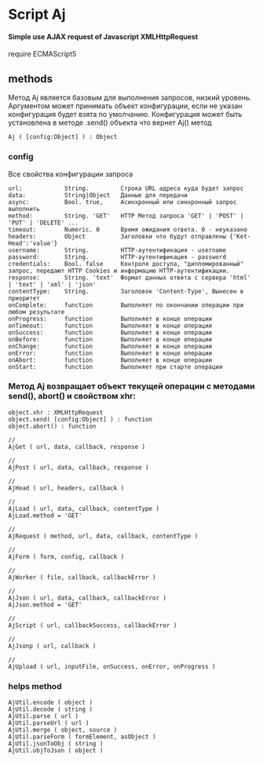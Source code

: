 # Script Aj
#### Simple use AJAX request of Javascript XMLHttpRequest 

require ECMAScript5

## methods

Метод Aj является базовым для выполнения запросов, низкий уровень.
Аргументом может принимать объект конфигурации, если не указан конфигурация будет взята по умолчанию.
Конфигурация может быть установлена в методе .send() объекта что вернет Aj() метод

```
Aj ( [config:Object] ) : Object
```


### config
Все свойства конфигурации запроса

```
url:            String.         Строка URL адреса куда будет запрос
data:           String|Object   Данные для передачи
async:          Bool. true,     Асинхронный или синхронный запрос выполнить
method:         String. 'GET'   HTTP Метод запроса 'GET' | 'POST' | 'PUT' | 'DELETE' ...
timeout:        Numeric. 0      Время ожидания ответа. 0 - неуказано
headers:        Object          Заголовки что будут отправлены {'Ket-Head':'value'}
username:       String.         HTTP-аутентификация - username
password:       String.         HTTP-аутентификация - password
credentials:    Bool. false     Контроля доступа, "дипломированный" запрос, передают HTTP Cookies и информацию HTTP-аутентификации.
response:       String. 'text'  Формат данных ответа с сервера 'html' | 'text' | 'xml' | 'json'
contentType:    String.         Заголовок 'Content-Type', Вынесен в приоритет
onComplete:     function        Выполняет по окончании операции при любом результате
onProgress:     function        Выполняет в конце операции
onTimeout:      function        Выполняет в конце операции
onSuccess:      function        Выполняет в конце операции
onBefore:       function        Выполняет в конце операции
onChange:       function        Выполняет в конце операции
onError:        function        Выполняет в конце операции
onAbort:        function        Выполняет в конце операции
onStart:        function        Выполняет при старте операции
```


### Метод Aj возвращает объект текущей операции с методами send(), abort() и свойством xhr:
```
object.xhr : XMLHttpRequest
object.send( [config:Object] ) : function
object.abort() : function
```


```
// 
AjGet ( url, data, callback, response ) 

// 
AjPost ( url, data, callback, response ) 

// 
AjHead ( url, headers, callback ) 

// 
AjLoad ( url, data, callback, contentType ) 
AjLoad.method = 'GET'

// 
AjRequest ( method, url, data, callback, contentType )

// 
AjForm ( form, config, callback ) 

// 
AjWorker ( file, callback, callbackError ) 

// 
AjJson ( url, data, callback, callbackError )  
AjJson.method = 'GET'

// 
AjScript ( url, callbackSuccess, callbackError )

// 
AjJsonp ( url, callback )

// 
AjUpload ( url, inputFile, onSuccess, onError, onProgress )
```

### helps method
```
AjUtil.encode ( object ) 
AjUtil.decode ( string )
AjUtil.parse ( url )
AjUtil.parseUrl ( url )
AjUtil.merge ( object, source )
AjUtil.parseForm ( formElement, asObject )
AjUtil.jsonToObj ( string )
AjUtil.objToJson ( object )
```





